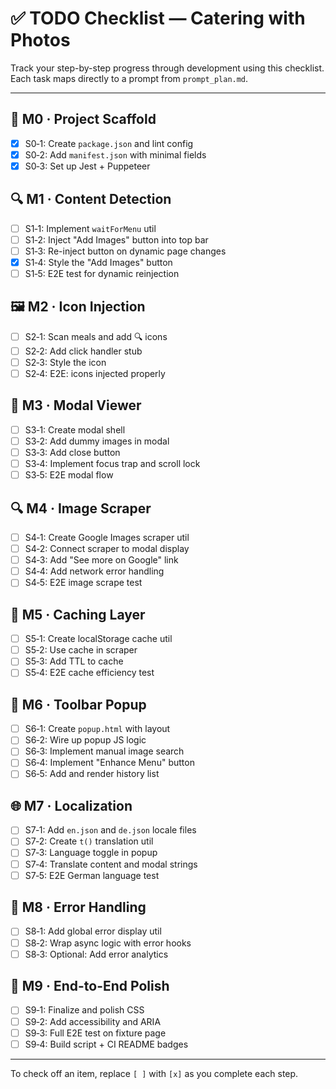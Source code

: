 # ✅ TODO Checklist — Catering with Photos

Track your step-by-step progress through development using this checklist.
Each task maps directly to a prompt from `prompt_plan.md`.

---

## 🧱 M0 · Project Scaffold

- [x] S0‑1: Create `package.json` and lint config
- [x] S0‑2: Add `manifest.json` with minimal fields
- [x] S0‑3: Set up Jest + Puppeteer

## 🔍 M1 · Content Detection

- [ ] S1‑1: Implement `waitForMenu` util
- [ ] S1‑2: Inject "Add Images" button into top bar
- [ ] S1‑3: Re-inject button on dynamic page changes
- [x] S1‑4: Style the "Add Images" button
- [ ] S1‑5: E2E test for dynamic reinjection

## 🖼️ M2 · Icon Injection

- [ ] S2‑1: Scan meals and add 🔍 icons
- [ ] S2‑2: Add click handler stub
- [ ] S2‑3: Style the icon
- [ ] S2‑4: E2E: icons injected properly

## 💬 M3 · Modal Viewer

- [ ] S3‑1: Create modal shell
- [ ] S3‑2: Add dummy images in modal
- [ ] S3‑3: Add close button
- [ ] S3‑4: Implement focus trap and scroll lock
- [ ] S3‑5: E2E modal flow

## 🔍 M4 · Image Scraper

- [ ] S4‑1: Create Google Images scraper util
- [ ] S4‑2: Connect scraper to modal display
- [ ] S4‑3: Add "See more on Google" link
- [ ] S4‑4: Add network error handling
- [ ] S4‑5: E2E image scrape test

## 💾 M5 · Caching Layer

- [ ] S5‑1: Create localStorage cache util
- [ ] S5‑2: Use cache in scraper
- [ ] S5‑3: Add TTL to cache
- [ ] S5‑4: E2E cache efficiency test

## 🧰 M6 · Toolbar Popup

- [ ] S6‑1: Create `popup.html` with layout
- [ ] S6‑2: Wire up popup JS logic
- [ ] S6‑3: Implement manual image search
- [ ] S6‑4: Implement "Enhance Menu" button
- [ ] S6‑5: Add and render history list

## 🌐 M7 · Localization

- [ ] S7‑1: Add `en.json` and `de.json` locale files
- [ ] S7‑2: Create `t()` translation util
- [ ] S7‑3: Language toggle in popup
- [ ] S7‑4: Translate content and modal strings
- [ ] S7‑5: E2E German language test

## 🚨 M8 · Error Handling

- [ ] S8‑1: Add global error display util
- [ ] S8‑2: Wrap async logic with error hooks
- [ ] S8‑3: Optional: Add error analytics

## 🎯 M9 · End-to-End Polish

- [ ] S9‑1: Finalize and polish CSS
- [ ] S9‑2: Add accessibility and ARIA
- [ ] S9‑3: Full E2E test on fixture page
- [ ] S9‑4: Build script + CI README badges

---

To check off an item, replace `[ ]` with `[x]` as you complete each step.
